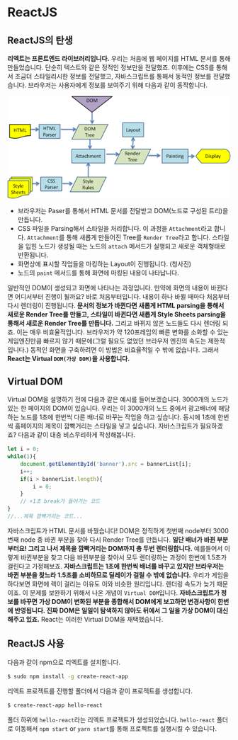 # ReactJS

## ReactJS의 탄생

**리엑트는 프론트엔드 라이브러리입니다.** 우리는 처음에 웹 페이지를 HTML 문서를 통해 만들었습니다. 단순히 텍스트와 같은 정적인 정보만을 전달했죠. 이후에는 CSS를 통해서 조금더 스타일리시한 정보를 전달했고, 자바스크립트를 통해서 동적인 정보를 전달했습니다. 브라우저는 사용자에게 정보를 보여주기 위해 다음과 같이 동작합니다.

![workflow](browserWorkflow.png)

* 브라우저는 Paser를 통해서 HTML 문서를 전달받고 DOM(노드로 구성된 트리)을 만듭니다. 
* CSS 파일을 Parsing해서 스타일을 처리합니다. 이 과정을 `Attachment`라고 합니다. `Attachment`를 통해 새롭게 만들어진 Tree를 `Render Tree`라고 합니다. 스타일을 입힌 노드가 생성될 때는 노드의 `attach` 메서드가 실행되고 새로운 객체형태로 반환됩니다.
* 화면상에 표시할 작업들을 마킹하는 Layout이 진행됩니다. (청사진)
* 노드의 `paint` 메서드를 통해 화면에 마킹된 내용이 나타납니다.

일반적인 DOM이 생성되고 화면에 나타나는 과정입니다. 만약에 화면의 내용이 바뀐다면 어디서부터 진행이 될까요? 바로 처음부터입니다. 내용이 하나 바뀔 때마다 처음부터 다시 렌더링이 진행됩니다. **문서의 정보가 바뀐다면 새롭게 HTML parsing을 통해서 새로운 Render Tree를 만들고, 스타일이 바뀐다면 새롭게 Style Sheets parsing을 통해서 새로운 Render Tree를 만듭니다.** 그리고 바뀌지 않은 노드들도 다시 렌더링 되죠. 이는 매우 비효율적입니다. 브라우저가 약 120프레임의 빠른 변화를 소화할 수 있는 게임엔진만큼 빠르지 않기 때문에(그럴 필요도 없었던 브라우저 엔진의 속도는 제한적입니다.) 동적인 화면을 구축하려면 이 방법은 비효율적일 수 밖에 없습니다. 그래서 **React는 Virtual `DOM(가상 DOM)`을 사용합니다.**

## Virtual DOM

Virtual DOM을 설명하기 전에 다음과 같은 예시를 들어보겠습니다. 3000개의 노드가 있는 한 페이지의 DOM이 있습니다. 우리는 이 3000개의 노드 중에서 광고배너에 해당하는 노드를 1초에 한번씩 다른 배너로 바꾸는 작업을 하고 싶습니다. 동시에 1초에 한번씩 홈페이지의 제목이 깜빡거리는 스타일을 넣고 싶습니다. 자바스크립트가 필요하겠죠? 다음과 같이 대충 비스무리하게 작성해봅니다.

```javascript
let i = 0;
while(1){
	document.getElementById('banner').src = bannerList[i];
	i++;
    if(i > bannerList.length){
        i = 0;
    }
    // +1초 break가 들어가는 코드
}
//...제목 깜빡거리는 코드...
```

자바스크립트가 HTML 문서를 바꿨습니다! DOM은 정직하게 첫번째 node부터 3000번째 node 중 바뀐 부분을 찾아 다시 Render Tree를 만듭니다. **일단 배너가 바뀐 부분부터요! 그리고 나서 제목을 깜빡거리는 DOM까지 총 두번 렌더링합니다.** 예를들어서 이렇게 바뀐부분을 찾고 다음 바뀐부분을 찾아서 모두 렌더링하는 과정이 한번에 1.5초가 걸린다고 가정해보죠. **자바스크립트는 1초에 한번씩 배너를 바꾸고 있지만 브라우저는 바뀐 부분을 찾느라 1.5초를 소비하므로 딜레이가 걸릴 수 밖에 없습니다.** 우리가 게임을 하다보면 화면에 렉이 걸리는 이유도 이와 비슷한 원리입니다. 렌더링 속도가 늦기 때문이죠. 이 문제를 보완하기 위해서 나온 개념이 `Virtual DOM`입니다. **자바스크립트가 정보를 바꾸면 가상 DOM이 변화된 부분을 종합해서 DOM에게 보고하면 변경사항이 한번에 반영됩니다. 진짜 DOM은 일일이 탐색하지 않아도 뒤에서 그 일을 가상 DOM이 대신해주고 있죠.** React는 이러한 Virtual DOM을 채택했습니다. 

## ReactJS 사용

다음과 같이 npm으로 리엑트를 설치합니다.

```bash
$ sudo npm install -g create-react-app
```

리엑트 프로젝트를 진행할 폴더에서 다음과 같이 프로젝트를 생성합니다.

```bash
$ create-react-app hello-react
```

폴더 하위에 `hello-react`라는 리엑트 프로젝트가 생성되었습니다. `hello-react` 폴더로 이동해서 `npm start` or `yarn start`를 통해 프로젝트를 실행시킬 수 있습니다.
